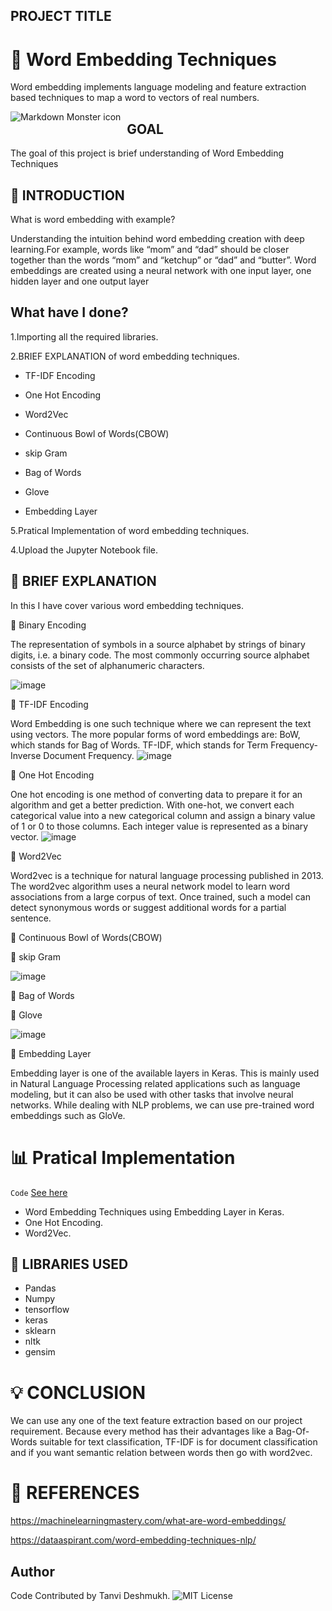 ## PROJECT TITLE
# :dart: **Word Embedding Techniques**
Word embedding implements language modeling and feature extraction based techniques to map a word to vectors of real numbers.

<img src="https://cdn.analyticsvidhya.com/wp-content/uploads/2019/11/Word-Vectors.png"
     alt="Markdown Monster icon"
     style="float: left; margin-right: 10px;" />
  ## GOAL
The goal of this project is brief understanding of Word Embedding Techniques
     
##  :page_facing_up: INTRODUCTION
What is word embedding with example?

Understanding the intuition behind word embedding creation with deep learning.For example, words like “mom” and “dad” should be closer together than the words “mom” and “ketchup” or “dad” and “butter”. Word embeddings are created using a neural network with one input layer, one hidden layer and one output layer

## What have I done?

1.Importing all the required libraries.

2.BRIEF EXPLANATION of  word embedding techniques.
  * TF-IDF Encoding
 
 * One Hot Encoding
 
 * Word2Vec
 
 * Continuous Bowl of Words(CBOW)
 
 * skip Gram
 
 * Bag of Words
 
 * Glove
 
 * Embedding Layer
 
5.Pratical Implementation of word embedding techniques.

4.Upload  the Jupyter Notebook file.

## :page_facing_up:  **BRIEF EXPLANATION**
In this I have cover various word embedding techniques.


 :pushpin: Binary Encoding
 
 
 The representation of symbols in a source alphabet by strings of binary digits, i.e. a binary code. The most commonly occurring source alphabet consists of the set of    alphanumeric characters.
 
 
 ![image](https://user-images.githubusercontent.com/70129990/137106374-944c8906-9922-4dd0-a306-3f086f376bf8.png)

 
 :pushpin: TF-IDF Encoding
 
 
 Word Embedding is one such technique where we can represent the text using vectors. The more popular forms of word embeddings are: BoW, which stands for Bag of Words. TF-IDF, which stands for Term Frequency-Inverse Document Frequency.
 ![image](https://user-images.githubusercontent.com/70129990/137114847-4b9d28b7-f67f-4035-8b80-1bf272940f12.png)

 
 :pushpin: One Hot Encoding
 
 
One hot encoding is one method of converting data to prepare it for an algorithm and get a better prediction. With one-hot, we convert each categorical value into a new categorical column and assign a binary value of 1 or 0 to those columns. Each integer value is represented as a binary vector.
 ![image](https://user-images.githubusercontent.com/70129990/137106524-97195f01-76b2-481a-9d51-c40538f7a7d8.png)

 
 :pushpin: Word2Vec
 
 
  Word2vec is a technique for natural language processing published in 2013. The word2vec algorithm uses a neural network model to learn word associations from a large corpus of text. Once trained, such a model can detect synonymous words or suggest additional words for a partial sentence.
  
 :pushpin: Continuous Bowl of Words(CBOW)
 
 :pushpin: skip Gram
 
 ![image](https://user-images.githubusercontent.com/70129990/137114319-d76a8175-8baf-4a63-a0db-c5031b49ae44.png)

 :pushpin: Bag of Words
 
 :pushpin: Glove
 
  ![image](https://user-images.githubusercontent.com/70129990/137114756-e506f4c0-743b-48ad-b033-7741fa8d6b10.png)

 :pushpin: Embedding Layer
 
 
 Embedding layer is one of the available layers in Keras. This is mainly used in Natural Language Processing related applications such as language modeling, but it can also be used with other tasks that involve neural networks. While dealing with NLP problems, we can use pre-trained word embeddings such as GloVe.
 


# :bar_chart: **Pratical Implementation**

<code>Code</code> [See here](./word_embeddings.ipynb)
* Word Embedding Techniques using Embedding Layer in Keras.
* One Hot Encoding.
* Word2Vec.

 
## :key: LIBRARIES USED

* Pandas
* Numpy
* tensorflow
* keras
* sklearn
* nltk
* gensim

# :bulb:  CONCLUSION
We can use any one of the text feature extraction based on our project requirement. Because every method has their advantages  like a Bag-Of-Words suitable for text classification, TF-IDF is for document classification and if you want semantic relation between words then go with word2vec.


#  :thought_balloon: REFERENCES
https://machinelearningmastery.com/what-are-word-embeddings/

https://dataaspirant.com/word-embedding-techniques-nlp/













## Author
Code Contributed by Tanvi Deshmukh.
![MIT License](https://img.shields.io/badge/Made_With_Jupyter-2CA5E0?style=for-the-badge_Color=whit)

  
